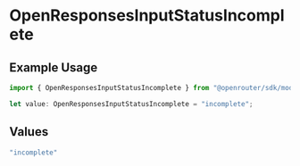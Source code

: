 # OpenResponsesInputStatusIncomplete

## Example Usage

```typescript
import { OpenResponsesInputStatusIncomplete } from "@openrouter/sdk/models";

let value: OpenResponsesInputStatusIncomplete = "incomplete";
```

## Values

```typescript
"incomplete"
```
